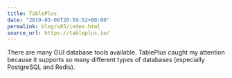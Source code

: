 ```yaml
---
title: TablePlus
date: "2019-03-06T20:59:52+00:00"
permalink: blog/s85/index.html
source_url: https://tableplus.io/
---
```


There are many GUI database tools available. TablePlus caught my attention because it supports so many different types of databases (especially PostgreSQL and Redis).
